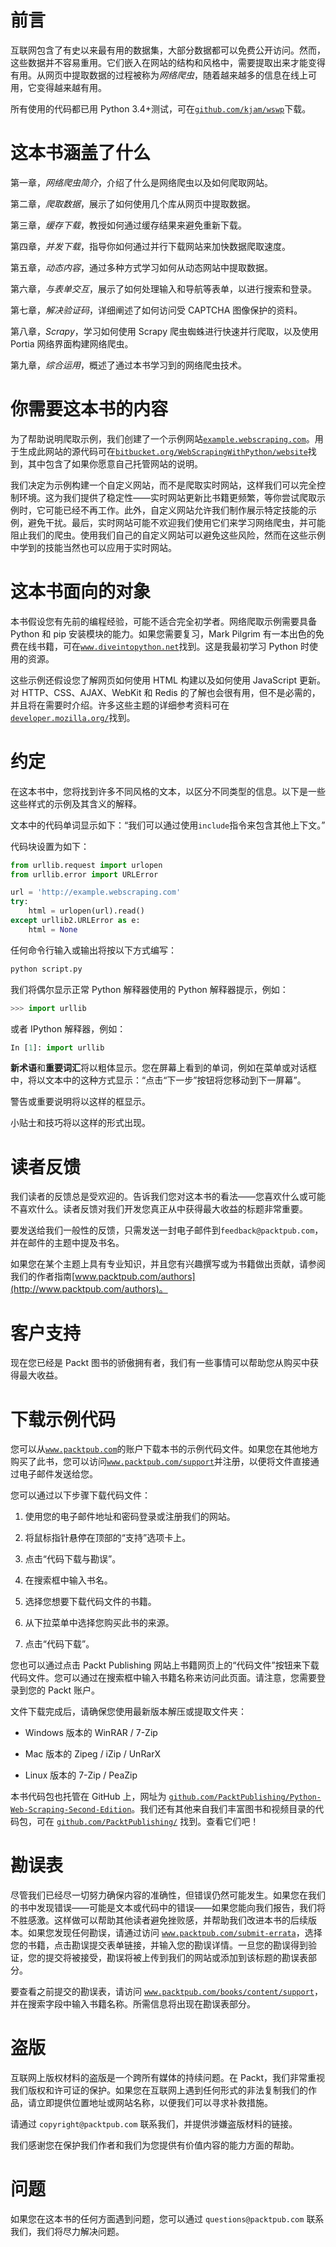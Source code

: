 # 前言

互联网包含了有史以来最有用的数据集，大部分数据都可以免费公开访问。然而，这些数据并不容易重用。它们嵌入在网站的结构和风格中，需要提取出来才能变得有用。从网页中提取数据的过程被称为*网络爬虫*，随着越来越多的信息在线上可用，它变得越来越有用。

所有使用的代码都已用 Python 3.4+测试，可在[`github.com/kjam/wswp`](https://github.com/kjam/wswp)下载。

# 这本书涵盖了什么

第一章，*网络爬虫简介*，介绍了什么是网络爬虫以及如何爬取网站。

第二章，*爬取数据*，展示了如何使用几个库从网页中提取数据。

第三章，*缓存下载*，教授如何通过缓存结果来避免重新下载。

第四章，*并发下载*，指导你如何通过并行下载网站来加快数据爬取速度。

第五章，*动态内容*，通过多种方式学习如何从动态网站中提取数据。

第六章，*与表单交互*，展示了如何处理输入和导航等表单，以进行搜索和登录。

第七章，*解决验证码*，详细阐述了如何访问受 CAPTCHA 图像保护的资料。

第八章，*Scrapy*，学习如何使用 Scrapy 爬虫蜘蛛进行快速并行爬取，以及使用 Portia 网络界面构建网络爬虫。

第九章，*综合运用*，概述了通过本书学习到的网络爬虫技术。

# 你需要这本书的内容

为了帮助说明爬取示例，我们创建了一个示例网站[`example.webscraping.com`](http://example.webscraping.com)。用于生成此网站的源代码可在[`bitbucket.org/WebScrapingWithPython/website`](http://bitbucket.org/WebScrapingWithPython/website)找到，其中包含了如果你愿意自己托管网站的说明。

我们决定为示例构建一个自定义网站，而不是爬取实时网站，这样我们可以完全控制环境。这为我们提供了稳定性——实时网站更新比书籍更频繁，等你尝试爬取示例时，它可能已经不再工作。此外，自定义网站允许我们制作展示特定技能的示例，避免干扰。最后，实时网站可能不欢迎我们使用它们来学习网络爬虫，并可能阻止我们的爬虫。使用我们自己的自定义网站可以避免这些风险，然而在这些示例中学到的技能当然也可以应用于实时网站。

# 这本书面向的对象

本书假设您有先前的编程经验，可能不适合完全初学者。网络爬取示例需要具备 Python 和 pip 安装模块的能力。如果您需要复习，Mark Pilgrim 有一本出色的免费在线书籍，可在[`www.diveintopython.net`](http://www.diveintopython.net)找到。这是我最初学习 Python 时使用的资源。

这些示例还假设您了解网页如何使用 HTML 构建以及如何使用 JavaScript 更新。对 HTTP、CSS、AJAX、WebKit 和 Redis 的了解也会很有用，但不是必需的，并且将在需要时介绍。许多这些主题的详细参考资料可在[`developer.mozilla.org/`](https://developer.mozilla.org/)找到。

# 约定

在这本书中，您将找到许多不同风格的文本，以区分不同类型的信息。以下是一些这些样式的示例及其含义的解释。

文本中的代码单词显示如下：“我们可以通过使用`include`指令来包含其他上下文。”

代码块设置为如下：

```py
from urllib.request import urlopen
from urllib.error import URLError

url = 'http://example.webscraping.com'
try:
    html = urlopen(url).read()
except urllib2.URLError as e:
    html = None

```

任何命令行输入或输出将按以下方式编写：

```py
python script.py

```

我们将偶尔显示正常 Python 解释器使用的 Python 解释器提示，例如：

```py
>>> import urllib

```

或者 IPython 解释器，例如：

```py
In [1]: import urllib

```

**新术语**和**重要词汇**将以粗体显示。您在屏幕上看到的单词，例如在菜单或对话框中，将以文本中的这种方式显示：“点击“下一步”按钮将您移动到下一屏幕”。

警告或重要说明将以这样的框显示。

小贴士和技巧将以这样的形式出现。

# 读者反馈

我们读者的反馈总是受欢迎的。告诉我们您对这本书的看法——您喜欢什么或可能不喜欢什么。读者反馈对我们开发您真正从中获得最大收益的标题非常重要。

要发送给我们一般性的反馈，只需发送一封电子邮件到`feedback@packtpub.com`，并在邮件的主题中提及书名。

如果您在某个主题上具有专业知识，并且您有兴趣撰写或为书籍做出贡献，请参阅我们的作者指南[www.packtpub.com/authors](http://www.packtpub.com/authors)。

# 客户支持

现在您已经是 Packt 图书的骄傲拥有者，我们有一些事情可以帮助您从购买中获得最大收益。

# 下载示例代码

您可以从[`www.packtpub.com`](http://www.packtpub.com)的账户下载本书的示例代码文件。如果您在其他地方购买了此书，您可以访问[`www.packtpub.com/support`](http://www.packtpub.com/support)并注册，以便将文件直接通过电子邮件发送给您。

您可以通过以下步骤下载代码文件：

1.  使用您的电子邮件地址和密码登录或注册我们的网站。

1.  将鼠标指针悬停在顶部的“支持”选项卡上。

1.  点击“代码下载与勘误”。

1.  在搜索框中输入书名。

1.  选择您想要下载代码文件的书籍。

1.  从下拉菜单中选择您购买此书的来源。

1.  点击“代码下载”。

您也可以通过点击 Packt Publishing 网站上书籍网页上的“代码文件”按钮来下载代码文件。您可以通过在搜索框中输入书籍名称来访问此页面。请注意，您需要登录到您的 Packt 账户。

文件下载完成后，请确保您使用最新版本解压或提取文件夹：

+   Windows 版本的 WinRAR / 7-Zip

+   Mac 版本的 Zipeg / iZip / UnRarX

+   Linux 版本的 7-Zip / PeaZip

本书代码包也托管在 GitHub 上，网址为 [`github.com/PacktPublishing/Python-Web-Scraping-Second-Edition`](https://github.com/PacktPublishing/Python-Web-Scraping-Second-Edition)。我们还有其他来自我们丰富图书和视频目录的代码包，可在 [`github.com/PacktPublishing/`](https://github.com/PacktPublishing/) 找到。查看它们吧！

# 勘误表

尽管我们已经尽一切努力确保内容的准确性，但错误仍然可能发生。如果您在我们的书中发现错误——可能是文本或代码中的错误——如果您能向我们报告，我们将不胜感激。这样做可以帮助其他读者避免挫败感，并帮助我们改进本书的后续版本。如果您发现任何勘误，请通过访问 [`www.packtpub.com/submit-errata`](http://www.packtpub.com/submit-errata)，选择您的书籍，点击勘误提交表单链接，并输入您的勘误详情。一旦您的勘误得到验证，您的提交将被接受，勘误将被上传到我们的网站或添加到该标题的勘误表部分。

要查看之前提交的勘误表，请访问 [`www.packtpub.com/books/content/support`](https://www.packtpub.com/books/content/support)，并在搜索字段中输入书籍名称。所需信息将出现在勘误表部分。

# 盗版

互联网上版权材料的盗版是一个跨所有媒体的持续问题。在 Packt，我们非常重视我们版权和许可证的保护。如果您在互联网上遇到任何形式的非法复制我们的作品，请立即提供位置地址或网站名称，以便我们可以寻求补救措施。

请通过 `copyright@packtpub.com` 联系我们，并提供涉嫌盗版材料的链接。

我们感谢您在保护我们作者和我们为您提供有价值内容的能力方面的帮助。

# 问题

如果您在这本书的任何方面遇到问题，您可以通过 `questions@packtpub.com` 联系我们，我们将尽力解决问题。
